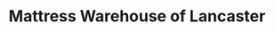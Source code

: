 ---
title: "Mattress Warehouse of Lancaster"
url: /lancaster/mattress-warehouse-of-lancaster/
shop: bed
---